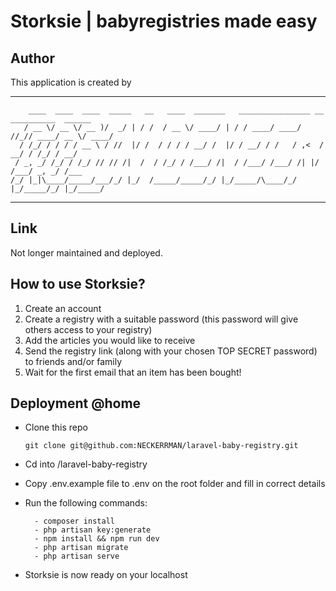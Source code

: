 # Storksie | babyregistries made easy

## Author

This application is created by
<!-- language: lang-none -->
------------------------------------------------------------------------------------------
```
    ____  ____  ____  _____   __   ____  _______   ________________ __ __________  ______
   / __ \/ __ \/ __ )/  _/ | / /  / __ \/ ____/ | / / ____/ ____/ //_// ____/ __ \/ ____/
  / /_/ / / / / __ \ / //  |/ /  / / / / __/ /  |/ / __/ / /   / ,<  / __/ / /_/ / __/   
 / _, _/ /_/ / /_/ // // /|  /  / /_/ / /___/ /|  / /___/ /___/ /| |/ /___/ _, _/ /___   
/_/ |_|\____/_____/___/_/ |_/  /_____/_____/_/ |_/_____/\____/_/ |_/_____/_/ |_/_____/
```
------------------------------------------------------------------------------------------

## Link

 Not longer maintained and deployed.

## How to use Storksie? 

1. Create an account
2. Create a registry with a suitable password (this password will give others access to your registry)
3. Add the articles you would like to receive
4. Send the registry link (along with your chosen TOP SECRET password) to friends and/or family
5. Wait for the first email that an item has been bought!


## Deployment @home

* Clone this repo
  ```
  git clone git@github.com:NECKERRMAN/laravel-baby-registry.git
  ```

* Cd into /laravel-baby-registry

* Copy .env.example file to .env on the root folder and fill in correct details

* Run the following commands:
  ```
    - composer install
    - php artisan key:generate
    - npm install && npm run dev
    - php artisan migrate
    - php artisan serve
  ```

* Storksie is now ready on your localhost
